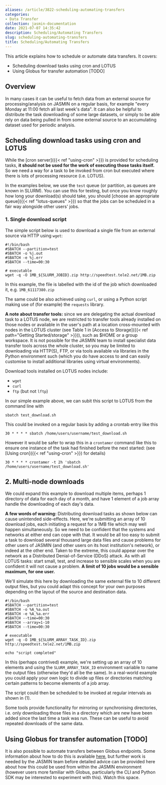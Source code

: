```yaml
---
aliases: /article/3822-scheduling-automating-transfers
categories:
- Data Transfer
collection: jasmin-documentation
date: 2021-07-07 14:35:42
description: Scheduling/Automating Transfers
slug: scheduling-automating-transfers
title: Scheduling/Automating Transfers
---
```


This article explains how to schedule or automate data transfers. It covers:

  * Scheduling download tasks using cron and LOTUS
  * Using Globus for transfer automation [TODO]

## Overview

In many cases it can be useful to fetch data from an external source for
processing/analysis on JASMIN on a regular basis, for example "every Monday at
11:00 fetch all last week's data". It can also be helpful to distribute the
task downloading of some large datasets, or simply to be able rely on data
being pulled in from some external source to an accumulating dataset used for
periodic analysis.

## Scheduling download tasks using cron and LOTUS

While the [cron server]({{< ref "using-cron" >}}) is provided for scheduling
tasks, **it should not be used for the work of executing those tasks itself.**
So we need a way for a task to be invoked from cron but executed where there
is lots of processing resource (i.e. LOTUS).

In the examples below, we use the `test` queue (or partition, as queues are
known in SLURM). You can use this for testing, but once you know roughly how
long your download(s) should take, you should [choose an appropriate
queue]({{< ref "lotus-queues" >}}) so that the jobs can be scheduled in a fair
way alongside other users' jobs.

### 1\. Single download script

The simple script below is used to download a single file from an external
source via HTTP using `wget`:

    
    
    #!/bin/bash 
    #SBATCH --partition=test
    #SBATCH -o %j.out 
    #SBATCH -e %j.err
    #SBATCH --time=00:30
    
    # executable 
    wget -q -O 1MB_${SLURM_JOBID}.zip http://speedtest.tele2.net/1MB.zip
    

In this example, the file is labelled with the id of the job which downloaded
it, e.g. `1MB_61117380.zip`

The same could be also achieved using `curl`, or using a Python script making
use of (for example) the `requests` library.

**A note about transfer tools:** since we are delegating the actual download
task to a LOTUS node, we are restricted to transfer tools already installed on
those nodes or available in the user's path at a location cross-mounted with
nodes in the LOTUS cluster (see Table 1 in [Access to Storage]({{< ref path="Getting Started/storage" >}})), such as $HOME or a group workspace. It is not possible for
the JASMIN team to install specialist data transfer tools across the whole
cluster, so you may be limited to downloading via HTTP(S), FTP, or via tools
available via libraries in the Python environment such (which you do have
access to and can easily customise to install additional libraries using
virtual environments).

Download tools installed on LOTUS nodes include:

  * `wget`
  * `curl`
  * `ftp` (but not `lftp`)

In our simple example above, we can subit this script to LOTUS from the
command line with

    
    
    sbatch test_download.sh
    

This could be invoked on a regular basis by adding a crontab entry like this

    
    
    30 * * * * sbatch /home/users/username/test_download.sh
    

However it would be safer to wrap this in a `crontamer` command like this to
ensure one instance of the task had finished before the next started: (see
[Using cron]({{< ref "using-cron" >}}) for details)

    
    
    30 * * * * crontamer -t 2h 'sbatch /home/users/username/test_download.sh'
    

## 2\. Multi-node downloads

We could expand this example to download multiple items, perhaps 1 directory
of data for each day of a month, and have 1 element of a job array handle the
downloading of each day's data.

**A few words of warning:** Distributing download tasks as shown below can
cause unintended side-effects. Here, we're submitting an array of 10 download
jobs, each initiating a request for a 1MB file which may well happen
simultaneously. So we need to be confident that the systems and networks at
either end can cope with that. It would be all too easy to submit a task to
download several thousand large data files and cause problems for other users
of JASMIN (and other users on its host institution's network), or indeed at
the other end. Taken to the extreme, this could appear over the network as a
Distributed Denial-of-Service (DDoS) attack. As with all LOTUS tasks: start
small, test, and increase to sensible scales when you are confident it will
not cause a problem. **A limit of 10 jobs would be a sensible maximum, for one
user.**

We'll simulate this here by downloading the same external file to 10 different
output files, but you could adapt this concept for your own purposes depending
on the layout of the source and destination data.

    
    
    #!/bin/bash 
    #SBATCH --partition=test
    #SBATCH -o %A_%a.out
    #SBATCH -e %A_%a.err
    #SBATCH --time=00:30
    #SBATCH --array=1-10
    #SBATCH --time=00:30
    
    # executable 
    wget -q -O 1MB_${SLURM_ARRAY_TASK_ID}.zip http://speedtest.tele2.net/1MB.zip
    
    echo "script completed"
    

In this (perhaps contrived) example, we're setting up an array of 10 elements
and using the `SLURM_ARRAY_TASK_ID` environment variable to name the output
files (otherwise they'd all be the same). In a real-world example you could
apply your own logic to divide up files or directories matching certain
patterns to become elements of a job array.

The script could then be scheduled to be invoked at regular intervals as shown
in (1).

Some tools provide functionality for mirroring or synchronising directories,
i.e. only downloading those files in a directory which are new have been added
since the last time a task was run. These can be useful to avoid repeated
downloads of the same data.

##  Using Globus for transfer automation [TODO]

It is also possible to automate transfers between Globus endpoints. Some
information about how to do this is available
[here](https://github.com/globus/automation-examples), but further work is
needed by the JASMIN team before detailed advice can be provided here about
how this could be used from within the JASMIN environment (however users more
familiar with Globus, particularly the CLI and Python SDK may be interested to
experiment with this). Watch this space.


